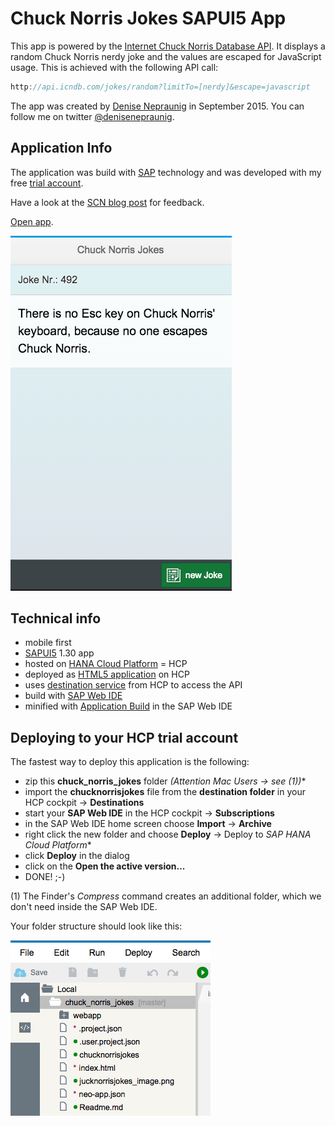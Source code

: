 # Chuck Norris Jokes SAPUI5 App

This app is powered by the [Internet Chuck Norris Database API]. It displays a random Chuck Norris nerdy joke and the values are escaped for JavaScript usage. This is achieved with the following API call:

```javascript
http://api.icndb.com/jokes/random?limitTo=[nerdy]&escape=javascript
```
The app was created by [Denise Nepraunig] in September 2015. You can follow me on twitter [@denisenepraunig].

## Application Info
The application was build with [SAP] technology and was developed with my free [trial account].

Have a look at the [SCN blog post] for feedback.

[Open app].

![Chuck Norris Jokes App Screenshot](jucknorrisjokes_image.png)

## Technical info
- mobile first
- [SAPUI5] 1.30 app
- hosted on [HANA Cloud Platform] = HCP
- deployed as [HTML5 application] on HCP
- uses [destination service] from HCP to access the API
- build with [SAP Web IDE]
- minified with [Application Build] in the SAP Web IDE


## Deploying to your HCP trial account
The fastest way to deploy this application is the following:

- zip this **chuck_norris_jokes** folder *(Attention Mac Users -> see (1))**
- import the **chucknorrisjokes** file from the **destination folder** in your HCP cockpit -> **Destinations**
- start your **SAP Web IDE** in the HCP cockpit -> **Subscriptions**
- in the SAP Web IDE home screen choose **Import** -> **Archive**
- right click the new folder and choose **Deploy** -> Deploy to *SAP HANA Cloud Platform**
- click **Deploy** in the dialog
- click on the **Open the active version...**
- DONE! ;-)

(1) The Finder's *Compress* command creates an additional folder, which we don't need inside the SAP Web IDE.

Your folder structure should look like this:

![Chuck Norris Jokes Folder Structure](folder_structure.png)

[Internet Chuck Norris Database API]: http://www.icndb.com/api/
[Denise Nepraunig]: http://www.nepraunig.com/
[@denisenepraunig]: https://twitter.com/denisenepraunig
[SAPUI5]: https://sapui5.hana.ondemand.com/sdk/index.html
[HANA Cloud Platform]: http://hcp.sap.com/index.html
[SAP]: https://www.sap.com
[SAP Web IDE]: http://scn.sap.com/docs/DOC-55465
[trial account]: https://account.hanatrial.ondemand.com/register
[Open app]: https://chucknorrisjokes-p1941667654trial.dispatcher.hanatrial.ondemand.com/
[Application Build]: https://help.hana.ondemand.com/SAP_RDE/frameset.htm?dfb26ef028624cf486a8bbb0bfd459ff.html
[HTML5 application]: https://help.hana.ondemand.com/help/frameset.htm?b12016370421435a9f38e6955a2820e8.html
[SCN blog post]: http://scn.sap.com/community/developer-center/front-end/blog/2015/09/27/chuck-norris-jokes-sapui5-130-app
[destination service]: https://help.hana.ondemand.com/help/frameset.htm?bec79c93f82d407faa333554f8c8647d.html